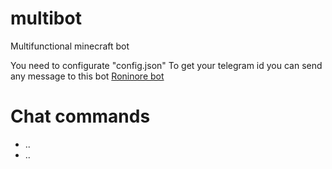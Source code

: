 # multibot
Multifunctional minecraft bot

You need to configurate "config.json"
To get your telegram id you can send any message to this bot [Roninore bot](t.me/roninore_bot)

# Chat commands
- ..
- ..
